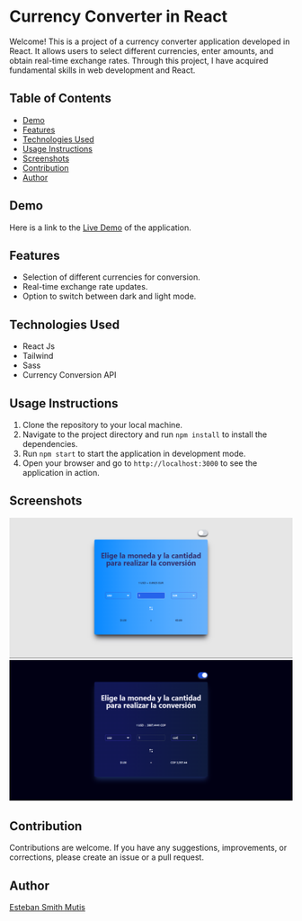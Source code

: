 # Currency Converter in React

Welcome! This is a project of a currency converter application developed in React. It allows users to select different currencies, enter amounts, and obtain real-time exchange rates. Through this project, I have acquired fundamental skills in web development and React.

## Table of Contents

- [Demo](#demo)
- [Features](#features)
- [Technologies Used](#technologies-used)
- [Usage Instructions](#usage-instructions)
- [Screenshots](#screenshots)
- [Contribution](#contribution)
- [Author](#author)

## Demo

Here is a link to the [Live Demo](https://emutis21.github.io/conversor-javascript/) of the application.

## Features

- Selection of different currencies for conversion.
- Real-time exchange rate updates.
- Option to switch between dark and light mode.

## Technologies Used

- React Js
- Tailwind
- Sass
- Currency Conversion API

## Usage Instructions

1. Clone the repository to your local machine.
2. Navigate to the project directory and run `npm install` to install the dependencies.
3. Run `npm start` to start the application in development mode.
4. Open your browser and go to `http://localhost:3000` to see the application in action.

## Screenshots

![Alt text](image-1.png)
![Alt text](image.png)

## Contribution

Contributions are welcome. If you have any suggestions, improvements, or corrections, please create an issue or a pull request.

## Author

[Esteban Smith Mutis](https://github.com/emutis21)